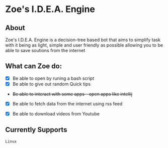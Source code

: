 # Zoe's I.D.E.A. Engine


## About 
Zoe's I.D.E.A. Engine is a decision-tree based bot that aims to simplify task with it being as light, simple and user friendly as possible allowing you to be able to save soutions from the internet


## What can Zoe do:

- [x] Be able to open by runing a bash script
- [x] Be able to give out random Quick tips
- ~~Be able to interact with some apps - open apps like intellij~~
- [x] Be able to fetch data from the internet using rss feed
- [x] Be able to download videos from Youtube


## Currently Supports 
    Linux



